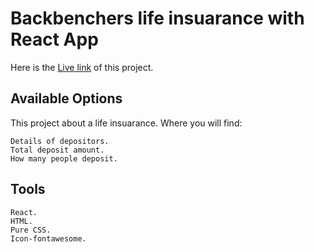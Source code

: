 # Backbenchers life insuarance with React App

Here is the [Live link](https://backbenchers-life-insuarance-by-rahi.netlify.app/) of this project.

## Available Options

This project about a life insuarance. Where you will find:
    
    Details of depositors.
    Total deposit amount.
    How many people deposit.


## Tools

    React.
    HTML.
    Pure CSS.
    Icon-fontawesome.


